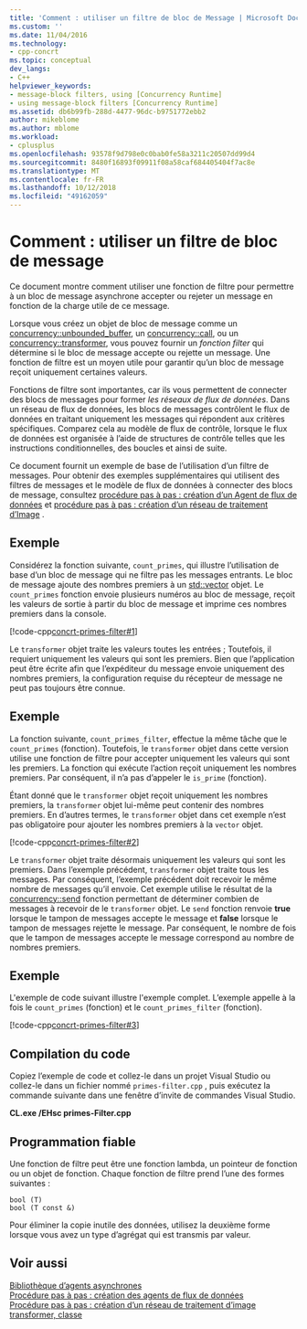 ```yaml
---
title: 'Comment : utiliser un filtre de bloc de Message | Microsoft Docs'
ms.custom: ''
ms.date: 11/04/2016
ms.technology:
- cpp-concrt
ms.topic: conceptual
dev_langs:
- C++
helpviewer_keywords:
- message-block filters, using [Concurrency Runtime]
- using message-block filters [Concurrency Runtime]
ms.assetid: db6b99fb-288d-4477-96dc-b9751772ebb2
author: mikeblome
ms.author: mblome
ms.workload:
- cplusplus
ms.openlocfilehash: 93578f9d798e0c0bab0fe58a3211c20507dd99d4
ms.sourcegitcommit: 8480f16893f09911f08a58caf684405404f7ac8e
ms.translationtype: MT
ms.contentlocale: fr-FR
ms.lasthandoff: 10/12/2018
ms.locfileid: "49162059"
---
```

# <a name="how-to-use-a-message-block-filter"></a>Comment : utiliser un filtre de bloc de message

Ce document montre comment utiliser une fonction de filtre pour permettre à un bloc de message asynchrone accepter ou rejeter un message en fonction de la charge utile de ce message.

Lorsque vous créez un objet de bloc de message comme un [concurrency::unbounded_buffer](reference/unbounded-buffer-class.md), un [concurrency::call](../../parallel/concrt/reference/call-class.md), ou un [concurrency::transformer](../../parallel/concrt/reference/transformer-class.md), vous pouvez fournir un *fonction filter* qui détermine si le bloc de message accepte ou rejette un message. Une fonction de filtre est un moyen utile pour garantir qu’un bloc de message reçoit uniquement certaines valeurs.

Fonctions de filtre sont importantes, car ils vous permettent de connecter des blocs de messages pour former *les réseaux de flux de données*. Dans un réseau de flux de données, les blocs de messages contrôlent le flux de données en traitant uniquement les messages qui répondent aux critères spécifiques. Comparez cela au modèle de flux de contrôle, lorsque le flux de données est organisée à l’aide de structures de contrôle telles que les instructions conditionnelles, des boucles et ainsi de suite.

Ce document fournit un exemple de base de l’utilisation d’un filtre de messages. Pour obtenir des exemples supplémentaires qui utilisent des filtres de messages et le modèle de flux de données à connecter des blocs de message, consultez [procédure pas à pas : création d’un Agent de flux de données](../../parallel/concrt/walkthrough-creating-a-dataflow-agent.md) et [procédure pas à pas : création d’un réseau de traitement d’Image](../../parallel/concrt/walkthrough-creating-an-image-processing-network.md) .

## <a name="example"></a>Exemple

Considérez la fonction suivante, `count_primes`, qui illustre l’utilisation de base d’un bloc de message qui ne filtre pas les messages entrants. Le bloc de message ajoute des nombres premiers à un [std::vector](../../standard-library/vector-class.md) objet. Le `count_primes` fonction envoie plusieurs numéros au bloc de message, reçoit les valeurs de sortie à partir du bloc de message et imprime ces nombres premiers dans la console.

[!code-cpp[concrt-primes-filter#1](../../parallel/concrt/codesnippet/cpp/how-to-use-a-message-block-filter_1.cpp)]

Le `transformer` objet traite les valeurs toutes les entrées ; Toutefois, il requiert uniquement les valeurs qui sont les premiers. Bien que l’application peut être écrite afin que l’expéditeur du message envoie uniquement des nombres premiers, la configuration requise du récepteur de message ne peut pas toujours être connue.

## <a name="example"></a>Exemple

La fonction suivante, `count_primes_filter`, effectue la même tâche que le `count_primes` (fonction). Toutefois, le `transformer` objet dans cette version utilise une fonction de filtre pour accepter uniquement les valeurs qui sont les premiers. La fonction qui exécute l’action reçoit uniquement les nombres premiers. Par conséquent, il n’a pas d’appeler le `is_prime` (fonction).

Étant donné que le `transformer` objet reçoit uniquement les nombres premiers, la `transformer` objet lui-même peut contenir des nombres premiers. En d’autres termes, le `transformer` objet dans cet exemple n’est pas obligatoire pour ajouter les nombres premiers à la `vector` objet.

[!code-cpp[concrt-primes-filter#2](../../parallel/concrt/codesnippet/cpp/how-to-use-a-message-block-filter_2.cpp)]

Le `transformer` objet traite désormais uniquement les valeurs qui sont les premiers. Dans l’exemple précédent, `transformer` objet traite tous les messages. Par conséquent, l’exemple précédent doit recevoir le même nombre de messages qu’il envoie. Cet exemple utilise le résultat de la [concurrency::send](reference/concurrency-namespace-functions.md#send) fonction permettant de déterminer combien de messages à recevoir de le `transformer` objet. Le `send` fonction renvoie **true** lorsque le tampon de messages accepte le message et **false** lorsque le tampon de messages rejette le message. Par conséquent, le nombre de fois que le tampon de messages accepte le message correspond au nombre de nombres premiers.

## <a name="example"></a>Exemple

L'exemple de code suivant illustre l'exemple complet. L’exemple appelle à la fois le `count_primes` (fonction) et le `count_primes_filter` (fonction).

[!code-cpp[concrt-primes-filter#3](../../parallel/concrt/codesnippet/cpp/how-to-use-a-message-block-filter_3.cpp)]

## <a name="compiling-the-code"></a>Compilation du code

Copiez l’exemple de code et collez-le dans un projet Visual Studio ou collez-le dans un fichier nommé `primes-filter.cpp` , puis exécutez la commande suivante dans une fenêtre d’invite de commandes Visual Studio.

**CL.exe /EHsc primes-Filter.cpp**

## <a name="robust-programming"></a>Programmation fiable

Une fonction de filtre peut être une fonction lambda, un pointeur de fonction ou un objet de fonction. Chaque fonction de filtre prend l’une des formes suivantes :

```Output
bool (T)
bool (T const &)
```

Pour éliminer la copie inutile des données, utilisez la deuxième forme lorsque vous avez un type d’agrégat qui est transmis par valeur.

## <a name="see-also"></a>Voir aussi

[Bibliothèque d’agents asynchrones](../../parallel/concrt/asynchronous-agents-library.md)<br/>
[Procédure pas à pas : création des agents de flux de données](../../parallel/concrt/walkthrough-creating-a-dataflow-agent.md)<br/>
[Procédure pas à pas : création d’un réseau de traitement d’image](../../parallel/concrt/walkthrough-creating-an-image-processing-network.md)<br/>
[transformer, classe](../../parallel/concrt/reference/transformer-class.md)
